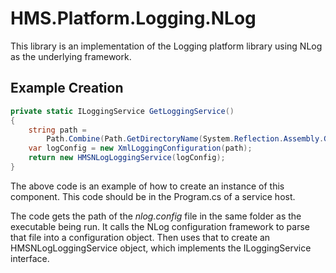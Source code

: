 ﻿# HMS.Platform.Logging.NLog
This library is an implementation of the Logging platform library using NLog as the underlying framework.

## Example Creation

``` csharp
private static ILoggingService GetLoggingService()
{
    string path =
        Path.Combine(Path.GetDirectoryName(System.Reflection.Assembly.GetExecutingAssembly().Location), "nlog.config");
    var logConfig = new XmlLoggingConfiguration(path);
    return new HMSNLogLoggingService(logConfig);
}

```

The above code is an example of how to create an instance of this component. 
This code should be in the Program.cs of a service host.

The code gets the path of the _nlog.config_ file in the same folder as the executable being run.
It calls the NLog configuration framework to parse that file into a configuration object. 
Then uses that to create an HMSNLogLoggingService object, which implements the ILoggingService interface.

